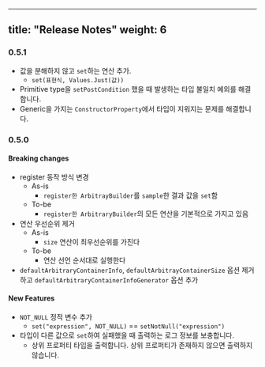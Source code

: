 
---
title: "Release Notes"
weight: 6
---
### 0.5.1
- 값을 분해하지 않고 `set`하는 연산 추가. 
  - `set(표현식, Values.Just(값))`
- Primitive type을 `setPostCondition` 했을 때 발생하는 타입 불일치 예외를 해결합니다.
- Generic을 가지는 `ConstructorProperty`에서 타입이 지워지는 문제를 해결합니다.

### 0.5.0
#### Breaking changes
- register 동작 방식 변경
  - As-is
    - `register한 ArbitrayBuilder`를 `sample`한 결과 값을 `set`함
  - To-be
    - `register한 ArbitraryBuilder`의 모든 연산을 기본적으로 가지고 있음
- 연산 우선순위 제거
  - As-is
    - `size` 연산이 최우선순위를 가진다
  - To-be
    - 연산 선언 순서대로 실행한다
- `defaultArbitraryContainerInfo`, `defaultArbitrayContainerSize` 옵션 제거하고 `defaultArbitraryContainerInfoGenerator` 옵션 추가

#### New Features
- `NOT_NULL` 정적 변수 추가
  - `set("expression", NOT_NULL)` == `setNotNull("expression")`
- 타입이 다른 값으로 `set`하여 실패했을 때 출력하는 로그 정보를 보충합니다.
  - 상위 프로퍼티 타입을 출력합니다. 상위 프로퍼티가 존재하지 않으면 출력하지 않습니다.
